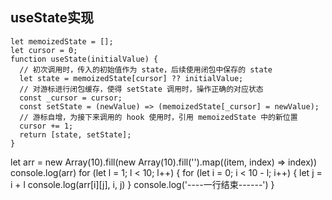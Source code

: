 ## useState实现
```
let memoizedState = [];
let cursor = 0;
function useState(initialValue) {
  // 初次调用时，传入的初始值作为 state，后续使用闭包中保存的 state
  let state = memoizedState[cursor] ?? initialValue;
  // 对游标进行闭包缓存，使得 setState 调用时，操作正确的对应状态
  const _cursor = cursor;
  const setState = (newValue) => (memoizedState[_cursor] = newValue);
  // 游标自增，为接下来调用的 hook 使用时，引用 memoizedState 中的新位置
  cursor += 1;
  return [state, setState];
}
```
let arr = new Array(10).fill(new Array(10).fill('').map((item, index) => index))
console.log(arr)
for (let l = 1; l < 10; l++) {
  for (let i = 0; i < 10 - l; i++) {
    let j = i + l
    console.log(arr[i][j], i, j)
  }
  console.log('----一行结束------')
}